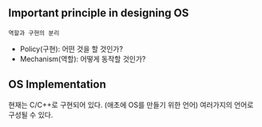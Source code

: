 ## Important principle in designing OS
	역할과 구현의 분리
- Policy(구현): 어떤 것을 할 것인가?
- Mechanism(역할): 어떻게 동작할 것인가?
## OS Implementation
현재는 C/C++로 구현되어 있다. (애초에 OS를 만들기 위한 언어)
여러가지의 언어로 구성될 수 있다.
